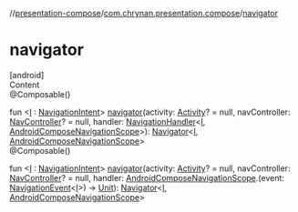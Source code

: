 //[presentation-compose](../../index.md)/[com.chrynan.presentation.compose](index.md)/[navigator](navigator.md)



# navigator  
[android]  
Content  
@Composable()  
  
fun <[I](navigator.md) : [NavigationIntent](../../../presentation-core/presentation-core/com.chrynan.presentation/-navigation-intent/index.md)> [navigator](navigator.md)(activity: [Activity](https://developer.android.com/reference/kotlin/android/app/Activity.html)? = null, navController: [NavController](https://developer.android.com/reference/kotlin/androidx/navigation/NavController.html)? = null, handler: [NavigationHandler](../../../presentation-core/presentation-core/com.chrynan.presentation/-navigation-handler/index.md)<[I](navigator.md), [AndroidComposeNavigationScope](-android-compose-navigation-scope/index.md)>): [Navigator](../../../presentation-core/presentation-core/com.chrynan.presentation/-navigator/index.md)<[I](navigator.md), [AndroidComposeNavigationScope](-android-compose-navigation-scope/index.md)>  
@Composable()  
  
fun <[I](navigator.md) : [NavigationIntent](../../../presentation-core/presentation-core/com.chrynan.presentation/-navigation-intent/index.md)> [navigator](navigator.md)(activity: [Activity](https://developer.android.com/reference/kotlin/android/app/Activity.html)? = null, navController: [NavController](https://developer.android.com/reference/kotlin/androidx/navigation/NavController.html)? = null, handler: [AndroidComposeNavigationScope](-android-compose-navigation-scope/index.md).(event: [NavigationEvent](../../../presentation-core/presentation-core/com.chrynan.presentation/-navigation-event/index.md)<[I](navigator.md)>) -> [Unit](https://kotlinlang.org/api/latest/jvm/stdlib/kotlin/-unit/index.html)): [Navigator](../../../presentation-core/presentation-core/com.chrynan.presentation/-navigator/index.md)<[I](navigator.md), [AndroidComposeNavigationScope](-android-compose-navigation-scope/index.md)>  



